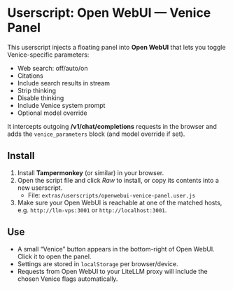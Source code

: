 # Userscript: Open WebUI — Venice Panel

This userscript injects a floating panel into **Open WebUI** that lets you toggle Venice-specific parameters:
- Web search: off/auto/on
- Citations
- Include search results in stream
- Strip thinking
- Disable thinking
- Include Venice system prompt
- Optional model override

It intercepts outgoing **/v1/chat/completions** requests in the browser and adds the `venice_parameters` block (and model override if set).

## Install
1. Install **Tampermonkey** (or similar) in your browser.
2. Open the script file and click *Raw* to install, or copy its contents into a new userscript.
   - File: `extras/userscripts/openwebui-venice-panel.user.js`
3. Make sure your Open WebUI is reachable at one of the matched hosts, e.g. `http://llm-vps:3001` or `http://localhost:3001`.

## Use
- A small “Venice” button appears in the bottom-right of Open WebUI. Click it to open the panel.
- Settings are stored in `localStorage` per browser/device.
- Requests from Open WebUI to your LiteLLM proxy will include the chosen Venice flags automatically.
